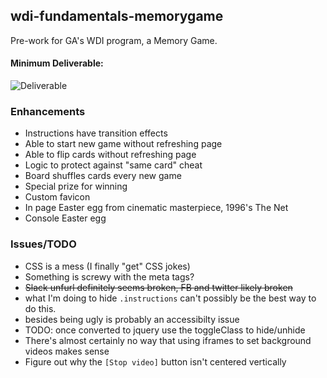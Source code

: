 ## wdi-fundamentals-memorygame

Pre-work for GA's WDI program, a Memory Game. 

#### Minimum Deliverable:
![Deliverable](https://ga-instruction.s3.amazonaws.com/json/WDI-Fundamentals/assets/unit-11/deliverable.gif)

### Enhancements 
 * Instructions have transition effects
 * Able to start new game without refreshing page
 * Able to flip cards without refreshing page
 * Logic to protect against "same card" cheat
 * Board shuffles cards every new game
 * Special prize for winning
 * Custom favicon
 * In page Easter egg from cinematic masterpiece, 1996's The Net
 * Console Easter egg

### Issues/TODO
* CSS is a mess (I finally "get" CSS jokes)
* Something is screwy with the meta tags?
 * ~~Slack unfurl definitely seems broken, FB and twitter likely broken~~
* what I'm doing to hide `.instructions` can't possibly be the best way to do this. 
 * besides being ugly is probably an accessibilty issue
 * TODO: once converted to jquery use the toggleClass to hide/unhide
* There's almost certainly no way that using iframes to set background videos makes sense
* Figure out why the `[Stop video]` button isn't centered vertically
